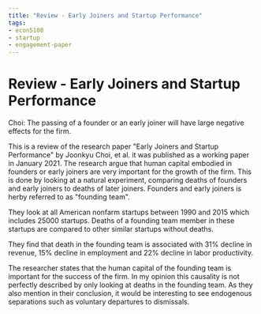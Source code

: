 ```yaml
---
title: "Review - Early Joiners and Startup Performance"
tags:
- econ5100 
- startup 
- engagement-paper 
---
```

# Review - Early Joiners and Startup Performance
Choi: The passing of a founder or an early joiner will have large negative effects for the firm.

This is a review of the research paper "Early Joiners and Startup Performance" by Joonkyu Choi, et al. it was published as a working paper in January 2021. The research argue that human capital embodied in founders or early joiners are very important for the growth of the firm. This is done by looking at a natural experiment, comparing deaths of founders and early joiners to deaths of later joiners. Founders and early joiners is herby referred to as "founding team".

They look at all American nonfarm startups between 1990 and 2015 which includes 25000 startups. Deaths of a founding team member in these startups are compared to other similar startups without deaths.

They find that death in the founding team is associated with 31% decline in revenue, 15% decline in employment and 22% decline in labor productivity.

The researcher states that the human capital of the founding team is important for the success of the firm. In my opinion this causality is not perfectly described by only looking at deaths in the founding team. As they also mention in their conclusion, it would be interesting to see endogenous separations such as voluntary departures to dismissals.

